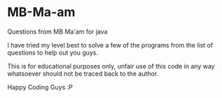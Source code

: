 # MB-Ma-am
Questions from MB Ma'am for java

I have tried my level best to solve a few of the programs from the list of questions to help out you guys.

This is for educational purposes only, unfair use of this code in any way whatsoever should not be traced back to the author.

Happy Coding Guys :P 
